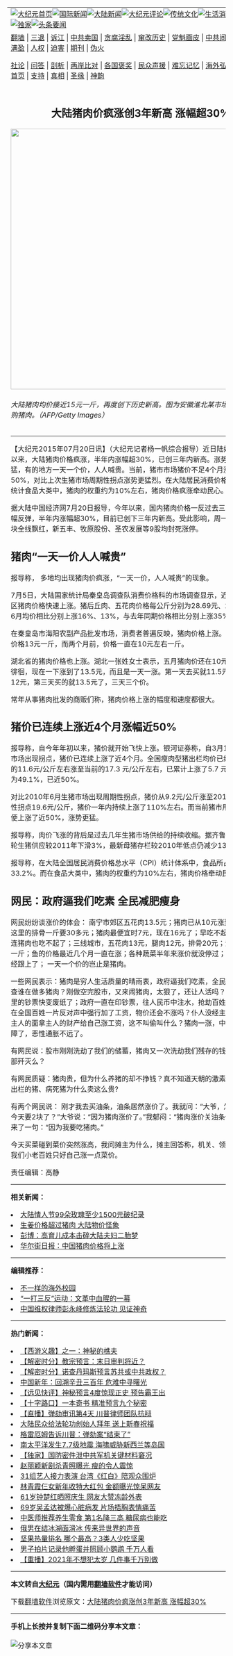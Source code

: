 <a name="1" id="1" target="_blank"></a><span id="1"></span>
<table align=center border="0"><tr><td colspan="2" VALIGN=TOP><a href="https://github.com/bbwpee3877/djy/blob/master/gb/nf1351518.md#1"><img src="https://raw.githubusercontent.com/bbwpee3877/www/master/t/djy/1.jpg" title="大纪元首页" alt="大纪元首页"></a><a href="https://github.com/bbwpee3877/djy/blob/master/gb/n24hr.md#1"><img src="https://raw.githubusercontent.com/bbwpee3877/www/master/t/djy/3.jpg" title="国际新闻" alt="国际新闻"></a><a href="https://github.com/bbwpee3877/djy/blob/master/gb/nsc413.md#1"><img src="https://raw.githubusercontent.com/bbwpee3877/www/master/t/djy/4.jpg" title="大陆新闻" alt="大陆新闻"></a><a href="https://github.com/bbwpee3877/djy/blob/master/gb/news392.md#1"><img src="https://raw.githubusercontent.com/bbwpee3877/www/master/t/djy/5.jpg" title="大纪元评论" alt="大纪元评论"></a><a href="https://github.com/bbwpee3877/djy/blob/master/gb/news2007.md#1"><img src="https://raw.githubusercontent.com/bbwpee3877/www/master/t/djy/6.jpg" title="传统文化" alt="传统文化"></a><a href="https://github.com/bbwpee3877/djy/blob/master/gb/news2008.md#1"><img src="https://raw.githubusercontent.com/bbwpee3877/www/master/t/djy/7.jpg" title="生活消费" alt="生活消费"></a><a href="https://github.com/bbwpee3877/djy/blob/master/gb/ncyule.md#1"><img src="https://raw.githubusercontent.com/bbwpee3877/www/master/t/djy/8.jpg" title="娱乐休闲" alt="娱乐休闲"></a><a href="https://github.com/bbwpee3877/djy/blob/master/gb/nsc1002.md#1"><img src="https://raw.githubusercontent.com/bbwpee3877/www/master/t/djy/9.jpg" title="健康" alt="健康"></a><a href="https://github.com/bbwpee3877/djy/blob/master/gb/nf6092.md#1"><img src="https://raw.githubusercontent.com/bbwpee3877/www/master/t/djy/10a.jpg" title="独家" alt="独家"></a><a href="https://github.com/bbwpee3877/djy/blob/master/gb/nf4514.md#1"><img src="https://raw.githubusercontent.com/bbwpee3877/www/master/t/djy/12a.jpg" title="头条要闻" alt="头条要闻"></a></td></tr>
<tr><td colspan="2" VALIGN=TOP><a target="_blank" href="https://github.com/bbwpee3877/www/blob/master/README.md?zsrh#1">翻墙</a> | <a target="_blank" href="https://github.com/bbwpee3877/djy/blob/master/gb/nf5657.md#1">三退</a> | <a target="_blank" href="https://github.com/bbwpee3877/djy/blob/master/gb/nf6124.md#1">诉江</a> | <a target="_blank" href="https://github.com/bbwpee3877/djy/blob/master/gb/nf1176117.md#1">中共卖国</a> | <a target="_blank" href="https://github.com/bbwpee3877/djy/blob/master/gb/nf5773.md#1">贪腐淫乱</a> | <a target="_blank" href="https://github.com/bbwpee3877/djy/blob/master/gb/nf1176115.md#1">窜改历史</a> | <a target="_blank" href="https://github.com/bbwpee3877/djy/blob/master/gb/nf1176107.md#1">党魁画皮</a> | <a target="_blank" href="https://github.com/bbwpee3877/djy/blob/master/gb/nf1320400.md#1">中共间谍</a> | <a target="_blank" href="https://github.com/bbwpee3877/djy/blob/master/gb/nf1176114.md#1">破坏传统</a> | <a target="_blank" href="https://github.com/bbwpee3877/ntdtv/blob/master/gb/prog447_1.md#1">恶贯满盈</a> | <a target="_blank" href="https://github.com/bbwpee3877/djy/blob/master/gb/ncid278.md#1">人权</a> | <a target="_blank" href="https://github.com/bbwpee3877/djy/blob/master/gb/nf1176111.md#1">迫害</a> | <a target="_blank" href="https://gitlab.com/szzdlab/mh-qikan/blob/master/README.md#1">期刊</a> | <a target="_blank" href="https://github.com/bbwpee3877/djy/blob/master/gb/nf5562.md#1">伪火</a></p><p><a target="_blank" href="https://github.com/bbwpee3877/djy/blob/master/gb/9p.md#1">社论</a> | <a target="_blank" href="https://github.com/bbwpee3877/djy/blob/master/gb/nf4378.md#1">问答</a> | <a target="_blank" href="https://github.com/bbwpee3877/djy/blob/master/gb/nf5792.md#1">剖析</a> | <a target="_blank" href="https://github.com/bbwpee3877/djy/blob/master/gb/nf5735.md#1">两岸比对</a> | <a target="_blank" href="https://github.com/bbwpee3877/djy/blob/master/gb/nf6119.md#1">各国褒奖</a> | <a target="_blank" href="https://github.com/bbwpee3877/djy/blob/master/gb/nf6120.md#1">民众声援</a> | <a target="_blank" href="https://github.com/bbwpee3877/djy/blob/master/gb/nf1188594.md#1">难忘记忆</a> | <a target="_blank" href="https://github.com/bbwpee3877/djy/blob/master/gb/nf3180.md#1">海外弘传</a> | <a target="_blank" href="https://github.com/bbwpee3877/djy/blob/master/gb/nf5410.md#1">万人上访</a> | <a target="_blank" href="https://github.com/bbwpee3877/www/blob/master/README.md?zsrh#1">平台首页</a> | <a target="_blank" href="https://github.com/bbwpee3877/djy/blob/master/gb/nf4386.md#1">支持</a> | <a target="_blank" href="https://github.com/bbwpee3877/djy/blob/master/gb/nf4389.md#1">真相</a> | <a target="_blank" href="https://github.com/bbwpee3877/djy/blob/master/gb/nf5790.md#1">圣缘</a> | <a target="_blank" href="https://github.com/bbwpee3877/djy/blob/master/gb/nf4786.md#1">神韵</a></td></tr>
<tr><td VALIGN=TOP width="626"><h2 align=center>大陆猪肉价疯涨创3年新高 涨幅超30%</h2>
<img width="600" src="https://i.epochtimes.com/assets/uploads/2015/07/1106251456222327-600x400.jpg" />
<h6>大陆猪肉均价接近15元一斤，再度创下历史新高。图为安徽淮北某市场，市民们在选购猪肉。（AFP/Getty Images）
</h6>
<hr>
	<p>【大纪元2015年07月20日讯】（大纪元记者杨一帆综合报导）近日陆媒报导，今年以来，<ahref="https://github.com/bbwpee3877/djy/blob/master/gb/tag/%E5%A4%A7%E9%99%86.md#1">大陆</a>猪肉价格疯涨，半年内涨幅超30%，已创三年内新高。涨势比2011年更猛，有的地方一天一个价，人人喊贵。当前，猪市市场猪价不足4个月涨幅已近50%，对比上次生猪市场周期性拐点涨势更猛烈。在大陆居民消费价格总水平（CPI）统计食品大类中，猪肉的权重约为10%左右，猪肉价格疯涨牵动民心。</p>
<p>据<ahref="https://github.com/bbwpee3877/djy/blob/master/gb/tag/%E5%A4%A7%E9%99%86.md#1">大陆</a>中国经济网7月20日报导，今年以来，国内猪肉价格一反过去三年的跌势，大幅反弹，半年内涨幅超30%，目前已创下三年内新高。受此影响，周一A股养殖业板块全线飘红，新五丰、牧原股份、圣农发展等9股均封死涨停。</p>
<p><h2>猪肉“一天一价人人喊贵”</h2>
<p>报导称， 多地均出现猪肉价疯涨，“一天一价，人人喊贵”的现象。</p>
<p>7月5日，大陆国家统计局秦皇岛调查队消费价格科的市场调查显示，近期秦皇岛市市区猪肉价格快速上涨。猪后丘肉、五花肉价格每公斤分别为28.69元、28.39元， 与6月均价相比分别上涨16%、13%，与去年同期价格相比分别上涨35%、28%。</p>
<p>在秦皇岛市海阳农副产品批发市场，消费者普遍反映，猪肉价格上涨。现在普通猪肉价格13元一斤，而两个月前，价格一直在10元左右一斤。</p>
<p>湖北省的猪肉价格也上涨。湖北一张姓女士表示，五月猪肉价还在10元到11元之间徘徊，现在一下涨到了13.5元，而且是一天一涨。第一天去买就11.5元，第二天买12元，第三天买的就13.5元了，三天三个价。</p>
<p>常年从事猪肉批发的商贩们称，猪肉价格上涨的幅度和速度都很大。</p>
<p><h2>猪价已连续上涨近4个月涨幅近50%</h2>
<p>报导称，自今年年初以来，猪价就开始飞快上涨。银河证券称，自3月18日全国生猪市场出现拐点，猪价已连续上涨了近4个月。全国瘦肉型猪出栏均价已经从拐点位置的11.6元/公斤左右涨至当前的17.3 元/公斤左右，已累计上涨了5.7 元/公斤，涨幅为49.1%，已近50%。</p>
<p>对比2010年6月生猪市场出现周期性拐点，猪价从9.2元/公斤涨至2011年6月的周期性拐点19.6元/公斤，猪价一年内持续上涨了110%左右。而当前猪市用了不足4个月便上涨了近50%，涨势更猛。</p>
<p>报导称，肉价飞涨的背后是过去几年生猪市场供给的持续收缩。据齐鲁证券消息，本轮生猪供应较2011年下滑3%，最新母猪存栏较2010年低点仍减少13.3%。</p>
<p>报导称，在大陆全国居民消费价格总水平（CPI）统计体系中，食品所占权重为33.2%。而在食品大类中，猪肉的权重约为10%左右，猪肉价格牵动民心。</p>
<p><h2>网民：政府逼我们吃素 全民减肥瘦身</h2>
<p>网民纷纷谈涨价的体会： 南宁市郊区五花肉13.5元；猪肉已从10元涨到14.5元了；这里的排骨一斤要30多元；猪肉最便宜时7元，现在16元了；早吃不起牛肉了，现在连猪肉也吃不起了；三线城市，五花肉13元，腿肉12元，排骨20元；深圳排骨28元一斤；鱼的价格最近几个月一直在涨；各种蔬菜半年来涨价就没停过；鸡蛋涨价早已经跟上了； 一天一个价的岂止是猪肉。</p>
<p>一些网民表示：猪肉是穷人生活质量的晴雨表，政府逼我们吃素，全民减肥瘦身了；查谁在做多猪肉？刚做空完股市，又来闹猪肉，太狠了，还让人活吗？通货膨胀，手里的钞票快变废纸了；政府一直在印钞票，往人民币中注水，抢劫百姓财富；公务员在全国百姓一片反对声中强行加了工资，物价还会不涨吗？仆人没经主人同意就当着主人的面拿主人的财产给自己涨工资，这不叫偷叫什么？猪肉一涨，中国的GDP有保障了，恶性通胀不远了。</p>
<p>有网民说：股市刚刚洗劫了我们的储蓄，猪肉又一次洗劫我们残存的钱包，这是要全部歼灭么？</p>
<p>有网民质疑：猪肉贵，但为什么养猪的却不挣钱？真不知道天朝的激素猪、二个月就出栏的猪、病死猪为什么卖这么贵?</p>
<p>有两个网民说： 刚才我去买油条，油条居然涨价了。我就问：“大爷，怎么昨天才1块今天要2块了？”大爷说：“因为猪肉涨价了。”我郁闷：“猪肉涨价关油条什么事？”大爷来了一句：“因为我要吃猪肉。”</p>
<p>今天买菜碰到菜价突然涨高，我问摊主为什么，摊主回答称，机关、领导涨工资了，我们小老百姓只好自己涨一点菜价。</p>
<p>责任编辑：高静</p>
<p></p>
	
<hr>


<strong>相关新闻：</strong>
<li><a href="https://github.com/bbwpee3877/djy/blob/master/gb/14/2/10/n4079645.md#1">大陆情人节99朵玫瑰至少1500元破纪录</a></li>
<li><a href="https://github.com/bbwpee3877/djy/blob/master/gb/14/4/3/n4122137.md#1">生姜价格超过猪肉 大陆物价怪象</a></li>
<li><a href="https://github.com/bbwpee3877/djy/blob/master/gb/14/8/21/n4229824.md#1">彭博：高育儿成本击碎大陆夫妇二胎梦</a></li>
<li><a href="https://github.com/bbwpee3877/djy/blob/master/gb/14/9/2/n4238478.md#1">华尔街日报：中国猪肉价格将上涨</a></li>
<hr>


<strong>编辑推荐：</strong>
<li><a href="https://github.com/bbwpee3877/djy/blob/master/gb/18/6/9/n10469652.md?dfh#1" target="_blank">不一样的海外校园</a></li><li><a href="https://github.com/tsiac2612/djy/blob/master/gb/18/2/16/n10147874.md#1" target="_blank">“一打三反”运动：文革中血腥的一幕</a></li><li><a href="https://github.com/tsiac2612/djy/blob/master/gb/19/5/10/n11246440.md#1" target="_blank">中国维权律师彭永峰修炼法轮功 见证神奇</a></li>
<hr>

<strong>热门新闻：</strong>
<li><a href="https://github.com/sxkylg3127/djy/blob/master/gb/17/12/29/n10005600.md#1">【西游义趣】之一：神秘的樵夫</a></li>
<li><a href="https://github.com/sxkylg3127/djy/blob/master/gb/21/2/10/n12745735.md#1">【解密时分】教宗预言：末日审判将近？</a></li>
<li><a href="https://github.com/sxkylg3127/djy/blob/master/gb/21/2/8/n12741216.md#1">【解密时分】诺查丹玛斯预言苏共或中共政权？</a></li>
<li><a href="https://github.com/sxkylg3127/djy/blob/master/gb/21/2/5/n12734415.md#1">中国新年：回溯辛丑三百年 危难中寻曙光</a></li>
<li><a href="https://github.com/sxkylg3127/djy/blob/master/gb/21/2/6/n12737563.md#1">【远见快评】神秘预言4度惊现正史 预告霸王出</a></li>
<li><a href="https://github.com/sxkylg3127/djy/blob/master/gb/21/2/12/n12748307.md#1">【十字路口】一本奇书 精准预言九个秘密</a></li>
<li><a href="https://github.com/sxkylg3127/djy/blob/master/gb/21/2/12/n12749457.md#1">【直播】弹劾审讯第4天 川普律师团队抗辩</a></li>
<li><a href="https://github.com/sxkylg3127/djy/blob/master/gb/21/2/12/n12749482.md#1">大陆民众给法轮功创始人拜年 送上新春祝福</a></li>
<li><a href="https://github.com/sxkylg3127/djy/blob/master/gb/21/2/10/n12745919.md#1">格雷厄姆告诉川普：弹劾案“结束了”</a></li>
<li><a href="https://github.com/sxkylg3127/djy/blob/master/gb/21/2/10/n12745823.md#1">南太平洋发生7.7级地震 海啸威胁新西兰等岛国</a></li>
<li><a href="https://github.com/sxkylg3127/djy/blob/master/gb/21/2/10/n12744073.md#1">【独家】国防密件泄中共军机关键材料窘况</a></li>
<li><a href="https://github.com/sxkylg3127/djy/blob/master/gb/21/2/10/n12745615.md#1">赵丽颖新剧杀青照曝光 瘦的令人震惊</a></li>
<li><a href="https://github.com/sxkylg3127/djy/blob/master/gb/21/2/10/n12745090.md#1">31组艺人接力表演 台湾《红白》陪观众围炉</a></li>
<li><a href="https://github.com/sxkylg3127/djy/blob/master/gb/21/2/11/n12747753.md#1">林青霞仨女新年收特大红包 金额曝光惊呆网友</a></li>
<li><a href="https://github.com/sxkylg3127/djy/blob/master/gb/21/2/10/n12745837.md#1">61岁钟楚红晒照庆生 网友大赞冻龄外表</a></li>
<li><a href="https://github.com/sxkylg3127/djy/blob/master/gb/21/2/9/n12743479.md#1">69岁吴孟达被爆心脏病发 片场捂胸表情痛苦</a></li>
<li><a href="https://github.com/sxkylg3127/djy/blob/master/gb/21/2/10/n12744061.md#1">中医师推荐养生零食 第1名降三高 糖尿病也能吃</a></li>
<li><a href="https://github.com/sxkylg3127/djy/blob/master/gb/21/2/10/n12744419.md#1">俄男在结冰湖面滑冰 传来异世界的声音</a></li>
<li><a href="https://github.com/sxkylg3127/djy/blob/master/gb/21/2/10/n12744939.md#1">坚果热量排名 哪个最高？3类人少吃坚果</a></li>
<li><a href="https://github.com/sxkylg3127/djy/blob/master/gb/21/2/10/n12744679.md#1">男子拍片记录他孵蛋并照顾小鹦鹉 千万人看</a></li>
<li><a href="https://github.com/sxkylg3127/djy/blob/master/gb/21/2/11/n12746195.md#1">【重播】2021年不想犯太岁 几件事千万别做</a></li>
<hr>

<strong>本文转自<a href="https://www.epochtimes.com">大纪元</a>（国内需用<a href="https://github.com/bbwpee3877/www/blob/master/README.md#8">翻墙软件</a>才能访问）</strong><p>下载<a href="https://github.com/bbwpee3877/www/blob/master/README.md#8">翻墙软件</a>浏览原文：<a href="https://www.epochtimes.com/gb/15/7/20/n4484940.htm">大陆猪肉价疯涨创3年新高 涨幅超30%</a></p><hr>

<strong>手机上长按并复制下面二维码分享本文章：</strong><br><br><img src="https://chart.apis.google.com/chart?cht=qr&chs=240x240&choe=UTF-8&chld=M|2&chl=https://github.com/bbwpee3877/djy/blob/master/gb/15/7/20/n4484940.md%231" title="分享本文章"></td><td VALIGN=TOP><a href="https://github.com/bbwpee3877/djy/blob/master/gb/16/1/21/n4622075.md?dfh#1" target="_blank"><img src="https://raw.githubusercontent.com/bbwpee3877/djy/master/gb/300/wei-f1.jpg" title="中共的伪火骗局"  alt="中共的伪火骗局"></a><br><a href="https://github.com/bbwpee3877/www/blob/master/README.md?dfh#9" target="_blank"><img src="https://raw.githubusercontent.com/bbwpee3877/djy/master/gb/300/yong-h.jpg" title="永恒的见证"  alt="永恒的见证"></a><br><a href="https://github.com/bbwpee3877/djy/blob/master/gb/13/9/29/n3974789.md?dfh#1" target="_blank"><img src="https://raw.githubusercontent.com/bbwpee3877/djy/master/gb/300/shang-lnz.jpg" title="善良女子被中共投男牢"  alt="善良女子被中共投男牢"></a><br><a href="https://github.com/bbwpee3877/djy/blob/master/gb/16/3/16/n4663449.md?dfh#1" target="_blank"><img src="https://raw.githubusercontent.com/bbwpee3877/djy/master/gb/300/huo-z3.jpg" title="警卫目击活摘器官"  alt="警卫目击活摘器官"></a><br><a href="https://github.com/bbwpee3877/djy/blob/master/gb/16/8/7/n8177641.md?dfh#1" target="_blank"><img src="https://raw.githubusercontent.com/bbwpee3877/djy/master/gb/300/huo-z4.jpg" title="证人描述活摘恐怖"  alt="证人描述活摘恐怖"></a><br><a href="https://github.com/bbwpee3877/djy/blob/master/gb/10/4/19/n2881569.md?dfh#1" target="_blank"><img src="https://raw.githubusercontent.com/bbwpee3877/djy/master/gb/300/huo-z1.jpg" title="揭开活摘器官黑幕"  alt="揭开活摘器官黑幕"></a><br><a href="https://github.com/bbwpee3877/djy/blob/master/gb/10/11/7/n3077476.md?dfh#1" target="_blank"><img src="https://raw.githubusercontent.com/bbwpee3877/djy/master/gb/300/ma-ks.jpg" title="马克思的成魔之路"  alt="马克思的成魔之路"></a><br><a href="https://github.com/bbwpee3877/djy/blob/master/gb/14/6/9/n4173977.md?dfh#1" target="_blank"><img src="https://raw.githubusercontent.com/bbwpee3877/djy/master/gb/300/chang-zs.jpg" title="藏字石 蕴天机"  alt="藏字石 蕴天机"></a><br><a href="https://github.com/bbwpee3877/djy/blob/master/gb/18/5/10/n10381511.md?dfh#1" target="_blank"><img src="https://raw.githubusercontent.com/bbwpee3877/djy/master/gb/300/st1.jpg" title="关注3亿人三退"  alt="关注3亿人三退"></a><br><a href="https://github.com/bbwpee3877/djy/blob/master/gb/18/3/21/n10237682.md?dfh#1" target="_blank"><img src="https://raw.githubusercontent.com/bbwpee3877/djy/master/gb/300/jie-t.jpg" title="解体中共复兴中华"  alt="解体中共复兴中华"></a><br><a href="https://github.com/bbwpee3877/djy/blob/master/gb/9/2/9/n2422991.md?dfh#1" target="_blank"><img src="https://raw.githubusercontent.com/bbwpee3877/djy/master/gb/300/gao-zs.jpg" title="中共迫害良心律师"  alt="中共迫害良心律师"></a><br><a href="https://github.com/bbwpee3877/djy/blob/master/gb/18/12/9/n10900044.md?dfh#1" target="_blank"><img src="https://raw.githubusercontent.com/bbwpee3877/djy/master/gb/300/sj1.jpg" title="303万人举报江泽民"  alt="303万人举报江泽民"></a><br><a href="https://github.com/bbwpee3877/djy/blob/master/gb/18/8/28/n10672014.md?dfh#1" target="_blank"><img src="https://raw.githubusercontent.com/bbwpee3877/djy/master/gb/300/sj2.jpg" title="这些官员为何起诉江泽民"  alt="这些官员为何起诉江泽民"></a><br><a href="https://github.com/bbwpee3877/djy/blob/master/gb/8/12/18/n2367165.md?dfh#1" target="_blank"><img src="https://raw.githubusercontent.com/bbwpee3877/djy/master/gb/300/liangan.jpg" title="海峡两岸的强烈对比"  alt="海峡两岸的强烈对比"></a><br><a href="https://github.com/bbwpee3877/djy/blob/master/gb/15/12/10/n4593139.md?dfh#1" target="_blank"><img src="https://raw.githubusercontent.com/bbwpee3877/djy/master/gb/300/jia-ndzl.jpg" title="加拿大总理的贺信"  alt="加拿大总理的贺信"></a><br><a href="https://github.com/bbwpee3877/djy/blob/master/gb/11/6/17/n3289382.md?dfh#1" target="_blank"><img src="https://raw.githubusercontent.com/bbwpee3877/djy/master/gb/300/xiao-wd.jpg" title="探寻真相兼听则明"  alt="探寻真相兼听则明"></a><br><a href="https://github.com/bbwpee3877/djy/blob/master/gb/18/10/27/n10812623.md?dfh#1" target="_blank"><img src="https://raw.githubusercontent.com/bbwpee3877/djy/master/gb/300/yindu.jpg" title="印度媒体报道东方"  alt="印度媒体报道东方"></a><br><a href="https://github.com/bbwpee3877/djy/blob/master/gb/18/6/9/n10469652.md?dfh#1" target="_blank"><img src="https://raw.githubusercontent.com/bbwpee3877/djy/master/gb/300/xie-j.jpg" title="不一样的海外校园"  alt="不一样的海外校园"></a><br><a href="https://github.com/bbwpee3877/djy/blob/master/gb/7/4/5/n1669415.md?dfh#1" target="_blank"><img src="https://raw.githubusercontent.com/bbwpee3877/djy/master/gb/300/li-up.jpg" title="从大师到徒弟的传奇"  alt="从大师到徒弟的传奇"></a><br><a href="https://github.com/bbwpee3877/djy/blob/master/gb/17/5/26/n9191512.md?dfh#1" target="_blank"><img src="https://raw.githubusercontent.com/bbwpee3877/djy/master/gb/300/zfl2.jpg" title="亿万人与东方一本奇书"  alt="亿万人与东方一本奇书"></a><br><a href="https://github.com/bbwpee3877/djy/blob/master/gb/13/11/27/n4020290.md?dfh#1" target="_blank"><img src="https://raw.githubusercontent.com/bbwpee3877/djy/master/gb/300/zhen-h.jpg" title="大陆见不到的震撼场面"  alt="大陆见不到的震撼场面"></a><br><a href="https://github.com/bbwpee3877/djy/blob/master/gb/15/7/17/n4482910.md?dfh#1" target="_blank"><img src="https://raw.githubusercontent.com/bbwpee3877/djy/master/gb/300/dalu-sk.jpg" title="人心向善 大陆当初盛况"  alt="人心向善 大陆当初盛况"></a><br><a href="https://github.com/bbwpee3877/djy/blob/master/gb/19/1/5/n10955468.md?dfh#1" target="_blank"><img src="https://raw.githubusercontent.com/bbwpee3877/djy/master/gb/300/zfl1.jpg" title="追寻真理 这书讲什么"  alt="追寻真理 这书讲什么"></a><br><a href="https://github.com/bbwpee3877/www/blob/master/README.md?dfh#1" target="_blank"><img src="https://raw.githubusercontent.com/bbwpee3877/djy/master/gb/300/fq1.jpg" title="下载免费翻墙软件"  alt="下载免费翻墙软件"></a><br></td></tr></table>
